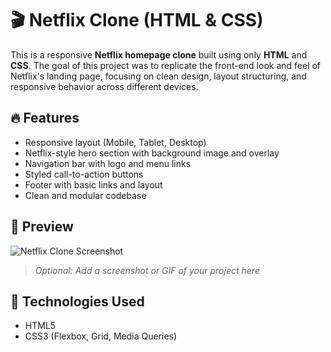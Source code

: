 # 🎬 Netflix Clone (HTML & CSS)

This is a responsive **Netflix homepage clone** built using only **HTML** and **CSS**. The goal of this project was to replicate the front-end look and feel of Netflix's landing page, focusing on clean design, layout structuring, and responsive behavior across different devices.

## 🔥 Features

- Responsive layout (Mobile, Tablet, Desktop)
- Netflix-style hero section with background image and overlay
- Navigation bar with logo and menu links
- Styled call-to-action buttons
- Footer with basic links and layout
- Clean and modular codebase

## 📸 Preview

![Netflix Clone Screenshot](preview.png)  
> *Optional: Add a screenshot or GIF of your project here*

## 🚀 Technologies Used

- HTML5  
- CSS3 (Flexbox, Grid, Media Queries)
